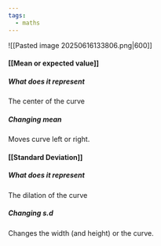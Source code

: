 ```yaml
---
tags:
  - maths
---
```


![[Pasted image 20250616133806.png|600]]
#### [[Mean or expected value]]
##### What does it represent
The center of the curve
##### Changing mean
Moves curve left or right.
#### [[Standard Deviation]]
##### What does it represent
The dilation of the curve 
##### Changing s.d
Changes the width (and height) or the curve.
